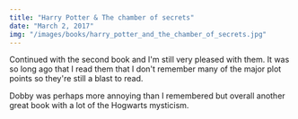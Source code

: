 ```yaml
---
title: "Harry Potter & The chamber of secrets"
date: "March 2, 2017"
img: "/images/books/harry_potter_and_the_chamber_of_secrets.jpg"
---
```


Continued with the second book and I'm still very pleased with them. It was so long ago that I read them that I don't remember many of the major plot points so they're still a blast to read.

Dobby was perhaps more annoying than I remembered but overall another great book with a lot of the Hogwarts mysticism.